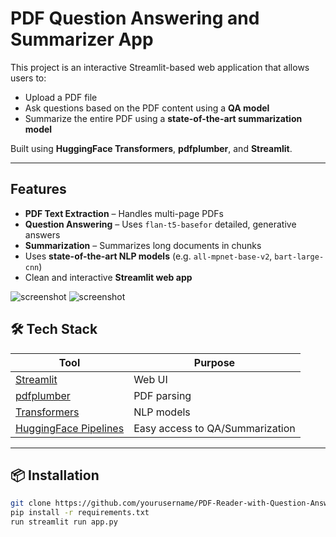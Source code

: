 # PDF Question Answering and Summarizer App

This project is an interactive Streamlit-based web application that allows users to:

- Upload a PDF file
- Ask questions based on the PDF content using a **QA model**
- Summarize the entire PDF using a **state-of-the-art summarization model**

Built using **HuggingFace Transformers**, **pdfplumber**, and **Streamlit**.

---

## Features

- **PDF Text Extraction** – Handles multi-page PDFs
- **Question Answering** – Uses `flan-t5-basefor` detailed, generative answers
- **Summarization** – Summarizes long documents in chunks
- Uses **state-of-the-art NLP models** (e.g. `all-mpnet-base-v2`, `bart-large-cnn`)
- Clean and interactive **Streamlit web app**



![screenshot]([screenshots/Summarizer.png](https://github.com/DhruvDolli/PDF-Reader-with-Question-Answering-and-Summarizer/blob/main/QA.png?raw=true))
![screenshot](screenshots/QA.png)


## 🛠️ Tech Stack

| Tool | Purpose |
|------|---------|
| [Streamlit](https://streamlit.io) | Web UI |
| [pdfplumber](https://pypi.org/project/pdfplumber/) | PDF parsing |
| [Transformers](https://huggingface.co/transformers/) | NLP models |
| [HuggingFace Pipelines](https://huggingface.co/docs/transformers/main_classes/pipelines) | Easy access to QA/Summarization |

---

## 📦 Installation

```bash
git clone https://github.com/yourusername/PDF-Reader-with-Question-Answering-and-Summarizer.git
pip install -r requirements.txt
run streamlit run app.py 
